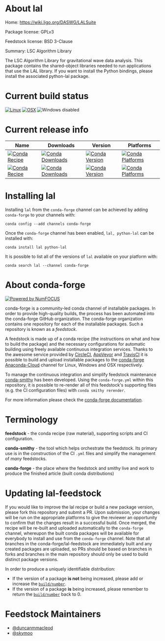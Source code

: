 <!--
# -*- mode: jinja -*-
-->

About lal
=========

Home: https://wiki.ligo.org/DASWG/LALSuite

Package license: GPLv3

Feedstock license: BSD 3-Clause

Summary: LSC Algorithm Library

The LSC Algorithm Library for gravitational wave data analysis.
This package contains the shared-object libraries needed to run
applications that use the LAL library.  If you want to install
the Python bindings, please install the associated python-lal
package.


Current build status
====================

[![Linux](https://img.shields.io/circleci/project/github/conda-forge/lal-feedstock/master.svg?label=Linux)](https://circleci.com/gh/conda-forge/lal-feedstock)
[![OSX](https://img.shields.io/travis/conda-forge/lal-feedstock/master.svg?label=macOS)](https://travis-ci.org/conda-forge/lal-feedstock)
![Windows disabled](https://img.shields.io/badge/Windows-disabled-lightgrey.svg)

Current release info
====================

| Name | Downloads | Version | Platforms |
| --- | --- | --- | --- |
| [![Conda Recipe](https://img.shields.io/badge/recipe-lal-green.svg)](https://anaconda.org/conda-forge/lal) | [![Conda Downloads](https://img.shields.io/conda/dn/conda-forge/lal.svg)](https://anaconda.org/conda-forge/lal) | [![Conda Version](https://img.shields.io/conda/vn/conda-forge/lal.svg)](https://anaconda.org/conda-forge/lal) | [![Conda Platforms](https://img.shields.io/conda/pn/conda-forge/lal.svg)](https://anaconda.org/conda-forge/lal) |
| [![Conda Recipe](https://img.shields.io/badge/recipe-python--lal-green.svg)](https://anaconda.org/conda-forge/python-lal) | [![Conda Downloads](https://img.shields.io/conda/dn/conda-forge/python-lal.svg)](https://anaconda.org/conda-forge/python-lal) | [![Conda Version](https://img.shields.io/conda/vn/conda-forge/python-lal.svg)](https://anaconda.org/conda-forge/python-lal) | [![Conda Platforms](https://img.shields.io/conda/pn/conda-forge/python-lal.svg)](https://anaconda.org/conda-forge/python-lal) |

Installing lal
==============

Installing `lal` from the `conda-forge` channel can be achieved by adding `conda-forge` to your channels with:

```
conda config --add channels conda-forge
```

Once the `conda-forge` channel has been enabled, `lal, python-lal` can be installed with:

```
conda install lal python-lal
```

It is possible to list all of the versions of `lal` available on your platform with:

```
conda search lal --channel conda-forge
```


About conda-forge
=================

[![Powered by NumFOCUS](https://img.shields.io/badge/powered%20by-NumFOCUS-orange.svg?style=flat&colorA=E1523D&colorB=007D8A)](http://numfocus.org)

conda-forge is a community-led conda channel of installable packages.
In order to provide high-quality builds, the process has been automated into the
conda-forge GitHub organization. The conda-forge organization contains one repository
for each of the installable packages. Such a repository is known as a *feedstock*.

A feedstock is made up of a conda recipe (the instructions on what and how to build
the package) and the necessary configurations for automatic building using freely
available continuous integration services. Thanks to the awesome service provided by
[CircleCI](https://circleci.com/), [AppVeyor](https://www.appveyor.com/)
and [TravisCI](https://travis-ci.org/) it is possible to build and upload installable
packages to the [conda-forge](https://anaconda.org/conda-forge)
[Anaconda-Cloud](https://anaconda.org/) channel for Linux, Windows and OSX respectively.

To manage the continuous integration and simplify feedstock maintenance
[conda-smithy](https://github.com/conda-forge/conda-smithy) has been developed.
Using the ``conda-forge.yml`` within this repository, it is possible to re-render all of
this feedstock's supporting files (e.g. the CI configuration files) with ``conda smithy rerender``.

For more information please check the [conda-forge documentation](https://conda-forge.org/docs/).

Terminology
===========

**feedstock** - the conda recipe (raw material), supporting scripts and CI configuration.

**conda-smithy** - the tool which helps orchestrate the feedstock.
                   Its primary use is in the construction of the CI ``.yml`` files
                   and simplify the management of *many* feedstocks.

**conda-forge** - the place where the feedstock and smithy live and work to
                  produce the finished article (built conda distributions)


Updating lal-feedstock
======================

If you would like to improve the lal recipe or build a new
package version, please fork this repository and submit a PR. Upon submission,
your changes will be run on the appropriate platforms to give the reviewer an
opportunity to confirm that the changes result in a successful build. Once
merged, the recipe will be re-built and uploaded automatically to the
`conda-forge` channel, whereupon the built conda packages will be available for
everybody to install and use from the `conda-forge` channel.
Note that all branches in the conda-forge/lal-feedstock are
immediately built and any created packages are uploaded, so PRs should be based
on branches in forks and branches in the main repository should only be used to
build distinct package versions.

In order to produce a uniquely identifiable distribution:
 * If the version of a package **is not** being increased, please add or increase
   the [``build/number``](https://conda.io/docs/user-guide/tasks/build-packages/define-metadata.html#build-number-and-string).
 * If the version of a package **is** being increased, please remember to return
   the [``build/number``](https://conda.io/docs/user-guide/tasks/build-packages/define-metadata.html#build-number-and-string)
   back to 0.

Feedstock Maintainers
=====================

* [@duncanmmacleod](https://github.com/duncanmmacleod/)
* [@skymoo](https://github.com/skymoo/)

